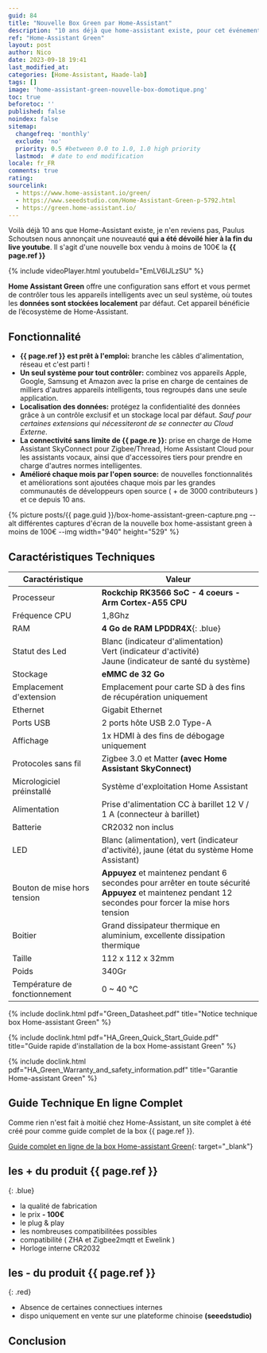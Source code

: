 ```yaml
---
guid: 84
title: "Nouvelle Box Green par Home-Assistant"
description: "10 ans déjà que home-assistant existe, pour cet événement ils nous font découvrir leur nouvelle box Home-assistant green à moins de 100€"
ref: "Home-Assistant Green"
layout: post
author: Nico
date: 2023-09-18 19:41
last_modified_at: 
categories: [Home-Assistant, Haade-lab]
tags: []
image: 'home-assistant-green-nouvelle-box-domotique.png'
toc: true
beforetoc: ''
published: false
noindex: false
sitemap:
  changefreq: 'monthly'
  exclude: 'no'
  priority: 0.5 #between 0.0 to 1.0, 1.0 high priority
  lastmod:  # date to end modification
locale: fr_FR
comments: true
rating:  
sourcelink:
  - https://www.home-assistant.io/green/
  - https://www.seeedstudio.com/Home-Assistant-Green-p-5792.html
  - https://green.home-assistant.io/
---
```


Voilà déjà 10 ans que Home-Assistant existe, je n'en reviens pas, Paulus Schoutsen nous annonçait une nouveauté **qui a été dévoilé hier à la fin du live youtube**. Il s'agit d'une nouvelle box vendu à moins de 100€ la **{{ page.ref }}**

{% include videoPlayer.html youtubeId="EmLV6lJLzSU" %}

**Home Assistant Green**  offre une configuration sans effort et vous permet de contrôler tous les appareils intelligents avec un seul système, où toutes les **données sont stockées localement** par défaut. Cet appareil bénéficie de l’écosystème  de Home-Assistant.

## Fonctionnalité

- **{{ page.ref }} est prêt à l'emploi:** branche les câbles d'alimentation, réseau et c'est parti !
- **Un seul système pour tout contrôler:** combinez vos appareils Apple, Google, Samsung et Amazon avec la prise en charge de centaines de milliers d'autres appareils intelligents, tous regroupés dans une seule application.
- **Localisation des données:** protégez la confidentialité des données grâce à un contrôle exclusif et un stockage local par défaut. *Sauf pour certaines extensions qui nécessiteront de se connecter au Cloud Externe*.
- **La connectivité sans limite de {{ page.re }}:** prise en charge de Home Assistant SkyConnect pour Zigbee/Thread, Home Assistant Cloud pour les assistants vocaux, ainsi que d'accessoires tiers pour prendre en charge d'autres normes intelligentes.
- **Amélioré chaque mois par l'open source:** de nouvelles fonctionnalités et améliorations sont ajoutées chaque mois par les grandes communautés de développeurs open source ( + de 3000 contributeurs ) et ce depuis 10 ans.

{% picture posts/{{ page.guid }}/box-home-assistant-green-capture.png --alt différentes captures d'écran de la nouvelle box home-assistant green à moins de 100€ --img width="940" height="529" %}

## Caractéristiques Techniques

|Caractéristique|Valeur|
|-------------|------|
|Processeur|**Rockchip RK3566 SoC - 4 coeurs - Arm Cortex-A55 CPU**|
|Fréquence CPU|1,8Ghz|
|RAM|**4 Go de RAM LPDDR4X**{: .blue}|
|Statut des Led|Blanc (indicateur d'alimentation)<br>Vert (indicateur d'activité)<br>Jaune (indicateur de santé du système)|
|Stockage|**eMMC de 32 Go**|
|Emplacement d'extension|Emplacement pour carte SD à des fins de récupération uniquement|
|Ethernet|Gigabit Ethernet|
|Ports USB|2 ports hôte USB 2.0 Type-A|
|Affichage|1x HDMI à des fins de débogage uniquement|
|Protocoles sans fil|Zigbee 3.0 et Matter **(avec Home Assistant SkyConnect)**|
|Micrologiciel préinstallé|Système d'exploitation Home Assistant|
|Alimentation|Prise d'alimentation CC à barillet 12 V / 1 A (connecteur à barillet)|
|Batterie|CR2032 non inclus|
|LED|Blanc (alimentation), vert (indicateur d'activité), jaune (état du système Home Assistant)|
|Bouton de mise hors tension|**Appuyez** et maintenez pendant 6 secondes pour arrêter en toute sécurité<br>**Appuyez** et maintenez pendant 12 secondes pour forcer la mise hors tension|
|Boitier|Grand dissipateur thermique en aluminium, excellente dissipation thermique|
|Taille|112 x 112 x 32mm|
|Poids|340Gr|
|Température de fonctionnement|0 ~ 40 ℃|

{% include doclink.html pdf="Green_Datasheet.pdf" title="Notice technique box Home-assistant Green" %}

{% include doclink.html pdf="HA_Green_Quick_Start_Guide.pdf" title="Guide rapide d'installation de la box Home-assistant Green" %}

{% include doclink.html pdf="HA_Green_Warranty_and_safety_information.pdf" title="Garantie Home-assistant Green" %}

## Guide Technique En ligne Complet

Comme rien n'est fait à moitié chez Home-Assistant, un site complet à été créé pour comme guide complet de la box {{ page.ref }}.

[Guide complet en ligne de la box Home-assistant Green](https://green.home-assistant.io/){: target="_blank"}

## **les + du produit** {{ page.ref }}
{: .blue}
- la qualité de fabrication
- le prix **- 100€**
- le plug & play
- les nombreuses compatibilitées possibles
- compatibilité ( ZHA et Zigbee2mqtt et Ewelink ) 
- Horloge interne CR2032


## **les - du produit** {{ page.ref }}
{: .red}

- Absence de certaines connectiues internes
- dispo uniquement en vente sur une plateforme chinoise **(seeedstudio)**

## Conclusion

